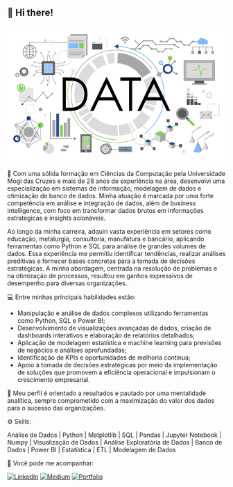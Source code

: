 ## 👋 Hi there!

![img_capa](img_github.png)

🧑 Com uma sólida formação em Ciências da Computação pela Universidade Mogi das Cruzes e mais de 28 anos de experiência na área, desenvolvi uma especialização em sistemas de informação, modelagem de dados e otimização de banco de dados. Minha atuação é marcada por uma forte competência em análise e integração de dados, além de business intelligence, com foco em transformar dados brutos em informações estratégicas e insights acionáveis.

Ao longo da minha carreira, adquiri vasta experiência em setores como educação, metalurgia, consultoria, manufatura e bancário, aplicando ferramentas como Python e SQL para análise de grandes volumes de dados.
Essa experiência me permitiu identificar tendências, realizar análises preditivas e fornecer bases concretas para a tomada de decisões estratégicas. A minha abordagem, centrada na resolução de problemas e na otimização de processos, resultou em ganhos expressivos de desempenho para diversas organizações.

💻 Entre minhas principais habilidades estão:

* Manipulação e análise de dados complexos utilizando ferramentas como Python, SQL e Power BI;
* Desenvolvimento de visualizações avançadas de dados, criação de dashboards interativos e elaboração de relatórios detalhados;
* Aplicação de modelagem estatística e machine learning para previsões de negócios e análises aprofundadas;
* Identificação de KPIs e oportunidades de melhoria contínua;
* Apoio à tomada de decisões estratégicas por meio da implementação de soluções que promovem a eficiência operacional e impulsionam o crescimento empresarial.

🎯 Meu perfil é orientado a resultados e pautado por uma mentalidade analítica, sempre comprometido com a maximização do valor dos dados para o sucesso das organizações.

⚙ Skills:

Análise de Dados | Python | Matplotlib | SQL | Pandas | Jupyter Notebook | Numpy | Visualização de Dados | Análise 
Exploratória de Dados | Banco de Dados | Power BI | Estatística | ETL | Modelagem de Dados

🧐 Você pode me acompanhar:

[![LinkedIn](https://img.shields.io/badge/LinkedIn-0077B5?style=for-the-badge&logo=linkedin&logoColor=white)](https://www.linkedin.com/in/aandreo/)
[![Medium](https://img.shields.io/badge/-Medium-%23000000?style=for-the-badge&logo=medium&logoColor=white)](https://medium.com/@alexandre.andreo)
[![Portfolio](https://img.shields.io/badge/Portfolio-FF5722?style=for-the-badge&logo=todoist&logoColor=white)](https://alexandreandreo.my.canva.site/meuportfolio)
